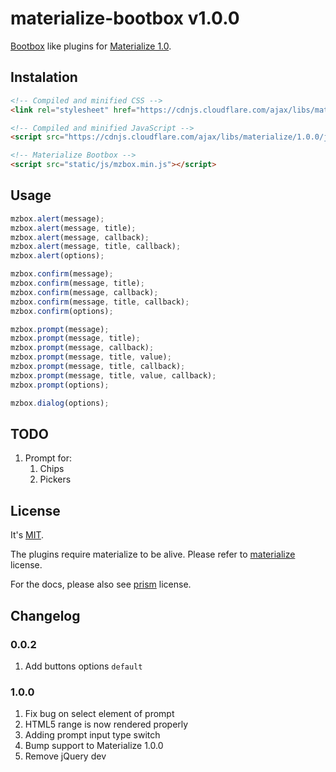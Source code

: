 materialize-bootbox v1.0.0
==========================

[Bootbox](http://bootboxjs.com) like plugins for [Materialize 1.0](http://next.materializecss.com/).

Instalation
-----------

```html
<!-- Compiled and minified CSS -->
<link rel="stylesheet" href="https://cdnjs.cloudflare.com/ajax/libs/materialize/1.0.0/css/materialize.min.css">

<!-- Compiled and minified JavaScript -->
<script src="https://cdnjs.cloudflare.com/ajax/libs/materialize/1.0.0/js/materialize.min.js"></script>

<!-- Materialize Bootbox -->
<script src="static/js/mzbox.min.js"></script>
```

Usage
-----

```js
mzbox.alert(message);
mzbox.alert(message, title);
mzbox.alert(message, callback);
mzbox.alert(message, title, callback);
mzbox.alert(options);

mzbox.confirm(message);
mzbox.confirm(message, title);
mzbox.confirm(message, callback);
mzbox.confirm(message, title, callback);
mzbox.confirm(options);

mzbox.prompt(message);
mzbox.prompt(message, title);
mzbox.prompt(message, callback);
mzbox.prompt(message, title, value);
mzbox.prompt(message, title, callback);
mzbox.prompt(message, title, value, callback);
mzbox.prompt(options);

mzbox.dialog(options);
```

## TODO

1. Prompt for:
    1. Chips
    1. Pickers
    
## License

It's [MIT](LICENSE).

The plugins require materialize to be alive.
Please refer to [materialize](https://github.com/dogfalo/materialize/) license.

For the docs, please also see [prism](https://github.com/PrismJS/prism) license.

## Changelog

### 0.0.2

1. Add buttons options `default`

### 1.0.0

1. Fix bug on select element of prompt
1. HTML5 range is now rendered properly
1. Adding prompt input type switch
1. Bump support to Materialize 1.0.0
1. Remove jQuery dev